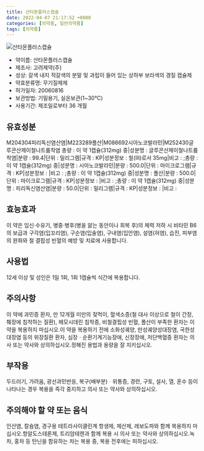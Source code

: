 ```yaml
---
title: 산타몬플러스캡슐
date: 2022-04-07 21:17:52 +0800
categories: [의약품, 일반의약품]
tags: [의약품]
---
```

![산타몬플러스캡슐](https://nedrug.mfds.go.kr/pbp/cmn/itemImageDownload/1NOwp2F6KHU)

- 약이름: 산타몬플러스캡슐
- 제조사: 고려제약(주)
- 성상: 갈색 내지 적갈색의 분말 및 과립이 들어 있는 상하부 보라색의 경질 캡슐제
- 약효분류명: 무기질제제
- 허가일자: 20060816
- 보관방법: 기밀용기, 실온보관(1~30℃)
- 사용기간: 제조일로부터 36 개월
## 유효성분
M204304피리독신염산염|M223289폴산|M086692시아노코발라민|M252430글루콘산제이철나트륨착염
총량 : 이 약 1캡슐(312mg) 중|성분명 : 글루콘산제이철나트륨착염|분량 : 99.4|단위 : 밀리그램|규격 : KP|성분정보 : 철(Ⅲ)로서 35mg|비고 : ;총량 : 이 약 1캡슐(312mg) 중|성분명 : 시아노코발라민|분량 : 500.0|단위 : 마이크로그램|규격 : KP|성분정보 : |비고 : ;총량 : 이 약 1캡슐(312mg) 중|성분명 : 폴산|분량 : 500.0|단위 : 마이크로그램|규격 : KP|성분정보 : |비고 : ;총량 : 이 약 1캡슐(312mg) 중|성분명 : 피리독신염산염|분량 : 50.0|단위 : 밀리그램|규격 : KP|성분정보 : |비고 :
## 효능효과
이 약은 임신·수유기, 병중·병후(병을 앓는 동안이나 회복 후)의 체력 저하 시 비타민 B6의 보급과 구각염(입꼬리염), 구순염(입술염), 구내염(입안염), 설염(혀염), 습진, 피부염의 완화와 철 결핍성 빈혈의 예방 및 치료에 사용합니다.
## 사용법
12세 이상 및 성인은 1일 1회, 1회 1캡슐씩 식간에 복용합니다.
## 주의사항
이 약에 과민증 환자, 만 12개월 미만의 젖먹이, 혈색소증(철 대사 이상으로 철이 간장, 췌장에 침착하는 질환), 헤모시데린 침착증, 비철결핍성 빈혈, 폴산이 부족한 환자는 이 약을 복용하지 마십시오.이 약을 복용하기 전에 소화성궤양, 만성궤양성대장염, 국한성대장염 등의 위장질환 환자, 심장ㆍ순환기계기능장애, 신장장애, 저단백혈증 환자는 의사 또는 약사와 상의하십시오.정해진 용법과 용량을 잘 지키십시오.
## 부작용
두드러기, 가려움, 광선과민반응, 복구(배부분)ᆞ위통증, 경련, 구토, 설사, 열, 혼수 등이 나타나는 경우 복용을 즉각 중지하고 의사 또는 약사와 상의하십시오.
## 주의해야 할 약 또는 음식
인산염, 칼슘염, 경구용 테트라사이클린계 항생제, 제산제, 레보도파와 함께 복용하지 마십시오.항알도스테론제, 트리암테렌과 함께 복용 시 의사 또는 약사와 상의하십시오.녹차, 홍차 등 탄닌을 함유하는 차는 복용 중, 복용 전후에는 피하십시오.
